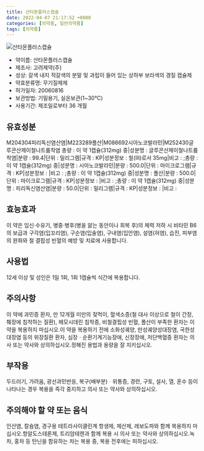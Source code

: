 ```yaml
---
title: 산타몬플러스캡슐
date: 2022-04-07 21:17:52 +0800
categories: [의약품, 일반의약품]
tags: [의약품]
---
```

![산타몬플러스캡슐](https://nedrug.mfds.go.kr/pbp/cmn/itemImageDownload/1NOwp2F6KHU)

- 약이름: 산타몬플러스캡슐
- 제조사: 고려제약(주)
- 성상: 갈색 내지 적갈색의 분말 및 과립이 들어 있는 상하부 보라색의 경질 캡슐제
- 약효분류명: 무기질제제
- 허가일자: 20060816
- 보관방법: 기밀용기, 실온보관(1~30℃)
- 사용기간: 제조일로부터 36 개월
## 유효성분
M204304피리독신염산염|M223289폴산|M086692시아노코발라민|M252430글루콘산제이철나트륨착염
총량 : 이 약 1캡슐(312mg) 중|성분명 : 글루콘산제이철나트륨착염|분량 : 99.4|단위 : 밀리그램|규격 : KP|성분정보 : 철(Ⅲ)로서 35mg|비고 : ;총량 : 이 약 1캡슐(312mg) 중|성분명 : 시아노코발라민|분량 : 500.0|단위 : 마이크로그램|규격 : KP|성분정보 : |비고 : ;총량 : 이 약 1캡슐(312mg) 중|성분명 : 폴산|분량 : 500.0|단위 : 마이크로그램|규격 : KP|성분정보 : |비고 : ;총량 : 이 약 1캡슐(312mg) 중|성분명 : 피리독신염산염|분량 : 50.0|단위 : 밀리그램|규격 : KP|성분정보 : |비고 :
## 효능효과
이 약은 임신·수유기, 병중·병후(병을 앓는 동안이나 회복 후)의 체력 저하 시 비타민 B6의 보급과 구각염(입꼬리염), 구순염(입술염), 구내염(입안염), 설염(혀염), 습진, 피부염의 완화와 철 결핍성 빈혈의 예방 및 치료에 사용합니다.
## 사용법
12세 이상 및 성인은 1일 1회, 1회 1캡슐씩 식간에 복용합니다.
## 주의사항
이 약에 과민증 환자, 만 12개월 미만의 젖먹이, 혈색소증(철 대사 이상으로 철이 간장, 췌장에 침착하는 질환), 헤모시데린 침착증, 비철결핍성 빈혈, 폴산이 부족한 환자는 이 약을 복용하지 마십시오.이 약을 복용하기 전에 소화성궤양, 만성궤양성대장염, 국한성대장염 등의 위장질환 환자, 심장ㆍ순환기계기능장애, 신장장애, 저단백혈증 환자는 의사 또는 약사와 상의하십시오.정해진 용법과 용량을 잘 지키십시오.
## 부작용
두드러기, 가려움, 광선과민반응, 복구(배부분)ᆞ위통증, 경련, 구토, 설사, 열, 혼수 등이 나타나는 경우 복용을 즉각 중지하고 의사 또는 약사와 상의하십시오.
## 주의해야 할 약 또는 음식
인산염, 칼슘염, 경구용 테트라사이클린계 항생제, 제산제, 레보도파와 함께 복용하지 마십시오.항알도스테론제, 트리암테렌과 함께 복용 시 의사 또는 약사와 상의하십시오.녹차, 홍차 등 탄닌을 함유하는 차는 복용 중, 복용 전후에는 피하십시오.
